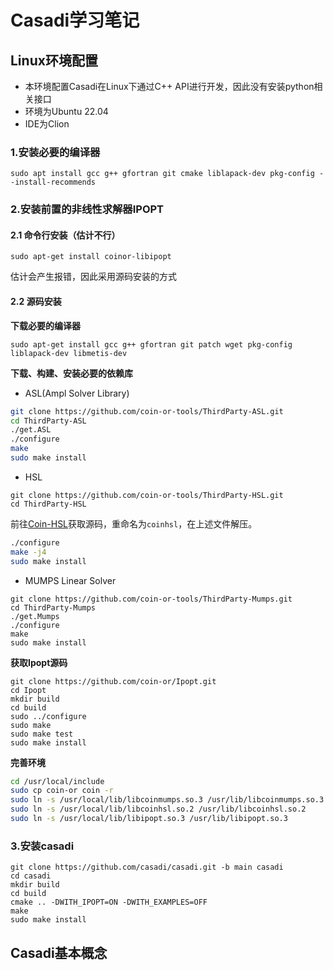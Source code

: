 # Casadi学习笔记

## Linux环境配置

* 本环境配置Casadi在Linux下通过C++ API进行开发，因此没有安装python相关接口
* 环境为Ubuntu 22.04
* IDE为Clion

### 1.安装必要的编译器

```shell
sudo apt install gcc g++ gfortran git cmake liblapack-dev pkg-config --install-recommends
```

### 2.安装前置的非线性求解器IPOPT

#### 2.1 命令行安装（估计不行）

```shell
sudo apt-get install coinor-libipopt
```

估计会产生报错，因此采用源码安装的方式

#### 2.2 源码安装

**下载必要的编译器**

```shell
sudo apt-get install gcc g++ gfortran git patch wget pkg-config liblapack-dev libmetis-dev
```

**下载、构建、安装必要的依赖库**

* ASL(Ampl Solver Library)

```sh
git clone https://github.com/coin-or-tools/ThirdParty-ASL.git
cd ThirdParty-ASL
./get.ASL
./configure
make
sudo make install
```

* HSL

```shell
git clone https://github.com/coin-or-tools/ThirdParty-HSL.git
cd ThirdParty-HSL
```

前往[Coin-HSL](https://licences.stfc.ac.uk/product/coin-hsl)获取源码，重命名为`coinhsl`，在上述文件解压。

```sh
./configure
make -j4
sudo make install
```

* MUMPS Linear Solver

```shell
git clone https://github.com/coin-or-tools/ThirdParty-Mumps.git
cd ThirdParty-Mumps
./get.Mumps
./configure
make
sudo make install
```

**获取Ipopt源码**

```shell
git clone https://github.com/coin-or/Ipopt.git
cd Ipopt
mkdir build
cd build
sudo ../configure
sudo make
sudo make test
sudo make install
```

**完善环境**

```sh
cd /usr/local/include
sudo cp coin-or coin -r
sudo ln -s /usr/local/lib/libcoinmumps.so.3 /usr/lib/libcoinmumps.so.3
sudo ln -s /usr/local/lib/libcoinhsl.so.2 /usr/lib/libcoinhsl.so.2
sudo ln -s /usr/local/lib/libipopt.so.3 /usr/lib/libipopt.so.3
```

### 3.安装casadi

```shell
git clone https://github.com/casadi/casadi.git -b main casadi
cd casadi
mkdir build
cd build
cmake .. -DWITH_IPOPT=ON -DWITH_EXAMPLES=OFF
make
sudo make install
```

## Casadi基本概念
